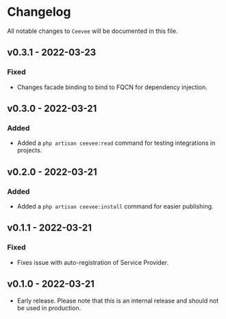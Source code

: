 # Changelog

All notable changes to `Ceevee` will be documented in this file.

## v0.3.1 - 2022-03-23

### Fixed

- Changes facade binding to bind to FQCN for dependency injection.

## v0.3.0 - 2022-03-21

### Added

- Added a `php artisan ceevee:read` command for testing integrations in projects.

## v0.2.0 - 2022-03-21

### Added

- Added a `php artisan ceevee:install` command for easier publishing.

## v0.1.1 - 2022-03-21

### Fixed

- Fixes issue with auto-registration of Service Provider.

## v0.1.0 - 2022-03-21

- Early release. Please note that this is an internal release and should not be used in production.
